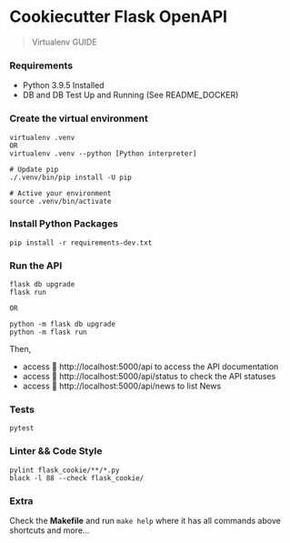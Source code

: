 # Cookiecutter Flask OpenAPI

> Virtualenv GUIDE

### Requirements

- Python 3.9.5 Installed
- DB and DB Test Up and Running (See README_DOCKER)


### Create the virtual environment

```
virtualenv .venv
OR
virtualenv .venv --python [Python interpreter]

# Update pip
./.venv/bin/pip install -U pip

# Active your environment
source .venv/bin/activate
```

### Install Python Packages

```
pip install -r requirements-dev.txt

```

### Run the API

```
flask db upgrade
flask run

OR 

python -m flask db upgrade
python -m flask run
```

Then, 
- access 🚀 http://localhost:5000/api to access the API documentation
- access 🚀 http://localhost:5000/api/status to check the API statuses
- access 🚀 http://localhost:5000/api/news to list News


### Tests

```
pytest
```

### Linter && Code Style

```
pylint flask_cookie/**/*.py
black -l 88 --check flask_cookie/

```

### Extra

Check the **Makefile** and run `make help` where it has all commands above shortcuts and more...